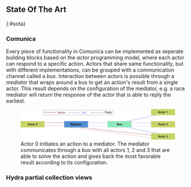 ##  State Of The Art
{:#sota}

### Comunica

Every piece of functionality in Comunica can be implemented as seperate building blocks based on the _actor_ programming model, where each actor can respond to a specific action. Actors that share same functionality, but with different implementations, can be grouped with a communication channel called a _bus_. Interaction between actors is possible through a _mediator_ that wraps around a bus to get an action's result from a single actor. This result depends on the configuration of the mediator, e.g. a race mediator will return the response of the actor that is able to reply the earliest.

<figure id="actor">
<center>
<img src="img/actor-mediator-bus.svg">
</center>
<figcaption markdown="block">
Actor 0 initiates an action to a mediator. The mediator communicates through a bus with all actors 1, 2 and 3 that are able to solve the action and gives back the most favorable result according to its configuration.
</figcaption>
</figure>

### Hydra partial collection views

